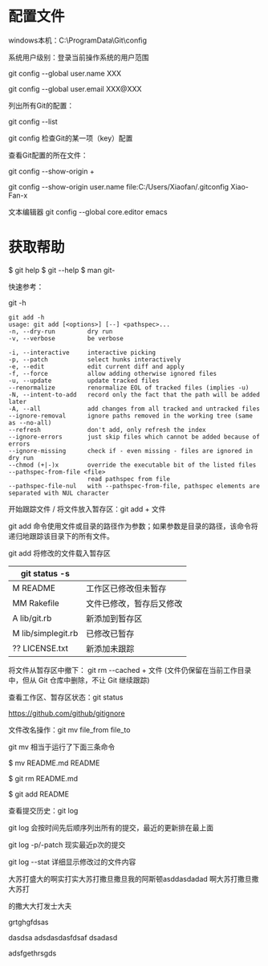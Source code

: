 # 配置文件

windows本机：C:\ProgramData\Git\config

系统用户级别：登录当前操作系统的用户范围

git config --global user.name XXX

git config --global user.email XXX@XXX

列出所有Git的配置：

git config --list

git config <key> 检查Git的某一项（key）配置

查看Git配置的所在文件：

git config --show-origin + <key>

git config --show-origin user.name file:C:/Users/Xiaofan/.gitconfig Xiao-Fan-x

文本编辑器
git config --global core.editor emacs


# 获取帮助

$ git help <verb>
$ git <verb> --help $ man git-<verb>

快速参考：

git -h

```shell
git add -h
usage: git add [<options>] [--] <pathspec>...
-n, --dry-run         dry run
-v, --verbose         be verbose

-i, --interactive     interactive picking
-p, --patch           select hunks interactively
-e, --edit            edit current diff and apply
-f, --force           allow adding otherwise ignored files
-u, --update          update tracked files
--renormalize         renormalize EOL of tracked files (implies -u)
-N, --intent-to-add   record only the fact that the path will be added later
-A, --all             add changes from all tracked and untracked files
--ignore-removal      ignore paths removed in the working tree (same as --no-all)
--refresh             don't add, only refresh the index
--ignore-errors       just skip files which cannot be added because of errors
--ignore-missing      check if - even missing - files are ignored in dry run
--chmod (+|-)x        override the executable bit of the listed files
--pathspec-from-file <file>
                      read pathspec from file
--pathspec-file-nul   with --pathspec-from-file, pathspec elements are separated with NUL character
```

开始跟踪文件 / 将文件放入暂存区：git add + 文件

git add 命令使用文件或目录的路径作为参数；如果参数是目录的路径，该命令将递归地跟踪该目录下的所有文件。

git add 将修改的文件载入暂存区

| git status -s           |                          |
| ----------------------- | ------------------------ |
| M README                | 工作区已修改但未暂存     |
| MM Rakefile             | 文件已修改，暂存后又修改 |
| A      lib/git.rb       | 新添加到暂存区           |
| M      lib/simplegit.rb | 已修改已暂存             |
| ?? LICENSE.txt     | 新添加未跟踪             |

将文件从暂存区中撤下： git rm --cached + 文件  (文件仍保留在当前工作目录中，但从 Git 仓库中删除，不让 Git 继续跟踪)

查看工作区、暂存区状态：git status

https://github.com/github/gitignore

文件改名操作：git mv file_from file_to

git mv 相当于运行了下面三条命令

$ mv README.md README

$ git rm README.md

$ git add README




查看提交历史：git log

git log 会按时间先后顺序列出所有的提交，最近的更新排在最上面

git log -p/-patch 现实最近p次的提交

git log --stat 详细显示修改过的文件内容


大苏打盛大的啊实打实大苏打撒旦撒旦我的阿斯顿asddasdadad
啊大苏打撒旦撒大苏打

的撒大大打发士大夫



grtghgfdsas


dasdsa
adsdasdasfdsaf dsadasd

adsfgethrsgds
